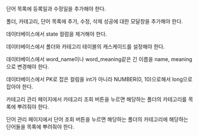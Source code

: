 단어 목록에 등록일과 수정일을 추가해야 한다.

폴더, 카테고리, 단어 목록에 추가, 수정, 삭제 성공에 대한 모달창을 추가해야 한다. 

데이터베이스에서 state 컬럼을 제거해야 한다.

데이터베이스에서 폴더와 카테고리 테이블의 캐스케이드를 설정해야 한다.

데이터베이스에서 word_name이나 word_meaning같은 긴 이름을 name, meaning으로 변경해야 한다.

데이터베이스에서 PK로 잡은 컬럼을 int가 아니라 NUMBER(0, 10)으로해서 long으로 잡아야 한다.

카테고리 관리 페이지에서 카테고리 조회 버튼을 누르면 해당하는 폴더의 카테고리를 목록에 뿌려줘야 한다.

단어 관리 페이지에서 단어 조회 버튼을 누르면 해당하는 폴더의 카테고리에 해당하는 단어들을 목록에 뿌려줘야 한다.